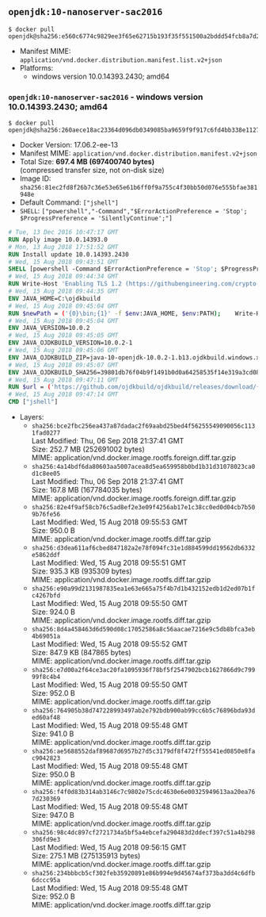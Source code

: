 ## `openjdk:10-nanoserver-sac2016`

```console
$ docker pull openjdk@sha256:e560c6774c9829ee3f65e62715b193f35f551500a2bddd54fcb8a7d2fc9962ed
```

-	Manifest MIME: `application/vnd.docker.distribution.manifest.list.v2+json`
-	Platforms:
	-	windows version 10.0.14393.2430; amd64

### `openjdk:10-nanoserver-sac2016` - windows version 10.0.14393.2430; amd64

```console
$ docker pull openjdk@sha256:260aece18ac23364d096db0349085ba9659f9f917c6fd4bb338e1127086a6828
```

-	Docker Version: 17.06.2-ee-13
-	Manifest MIME: `application/vnd.docker.distribution.manifest.v2+json`
-	Total Size: **697.4 MB (697400740 bytes)**  
	(compressed transfer size, not on-disk size)
-	Image ID: `sha256:81ec2fd8f26b7c36e53e65e61b6ff0f9a755c4f30bb50d076e555bfae381948e`
-	Default Command: `["jshell"]`
-	`SHELL`: `["powershell","-Command","$ErrorActionPreference = 'Stop'; $ProgressPreference = 'SilentlyContinue';"]`

```dockerfile
# Tue, 13 Dec 2016 10:47:17 GMT
RUN Apply image 10.0.14393.0
# Mon, 13 Aug 2018 17:51:52 GMT
RUN Install update 10.0.14393.2430
# Wed, 15 Aug 2018 09:43:51 GMT
SHELL [powershell -Command $ErrorActionPreference = 'Stop'; $ProgressPreference = 'SilentlyContinue';]
# Wed, 15 Aug 2018 09:44:34 GMT
RUN Write-Host 'Enabling TLS 1.2 (https://githubengineering.com/crypto-removal-notice/) ...'; 	$tls12RegBase = 'HKLM:\\SYSTEM\CurrentControlSet\Control\SecurityProviders\SCHANNEL\Protocols\TLS 1.2'; 	if (Test-Path $tls12RegBase) { throw ('"{0}" already exists!' -f $tls12RegBase) }; 	New-Item -Path ('{0}/Client' -f $tls12RegBase) -Force; 	New-Item -Path ('{0}/Server' -f $tls12RegBase) -Force; 	New-ItemProperty -Path ('{0}/Client' -f $tls12RegBase) -Name 'DisabledByDefault' -PropertyType DWORD -Value 0 -Force; 	New-ItemProperty -Path ('{0}/Client' -f $tls12RegBase) -Name 'Enabled' -PropertyType DWORD -Value 1 -Force; 	New-ItemProperty -Path ('{0}/Server' -f $tls12RegBase) -Name 'DisabledByDefault' -PropertyType DWORD -Value 0 -Force; 	New-ItemProperty -Path ('{0}/Server' -f $tls12RegBase) -Name 'Enabled' -PropertyType DWORD -Value 1 -Force
# Wed, 15 Aug 2018 09:44:35 GMT
ENV JAVA_HOME=C:\ojdkbuild
# Wed, 15 Aug 2018 09:45:04 GMT
RUN $newPath = ('{0}\bin;{1}' -f $env:JAVA_HOME, $env:PATH); 	Write-Host ('Updating PATH: {0}' -f $newPath); 	setx /M PATH $newPath;
# Wed, 15 Aug 2018 09:45:04 GMT
ENV JAVA_VERSION=10.0.2
# Wed, 15 Aug 2018 09:45:05 GMT
ENV JAVA_OJDKBUILD_VERSION=10.0.2-1
# Wed, 15 Aug 2018 09:45:06 GMT
ENV JAVA_OJDKBUILD_ZIP=java-10-openjdk-10.0.2-1.b13.ojdkbuild.windows.x86_64.zip
# Wed, 15 Aug 2018 09:45:07 GMT
ENV JAVA_OJDKBUILD_SHA256=39801db76f04b9f1491b0d0a64258535f14e319a3cd08d3e161b18a6af7a842d
# Wed, 15 Aug 2018 09:47:11 GMT
RUN $url = ('https://github.com/ojdkbuild/ojdkbuild/releases/download/{0}/{1}' -f $env:JAVA_OJDKBUILD_VERSION, $env:JAVA_OJDKBUILD_ZIP); 	Write-Host ('Downloading {0} ...' -f $url); 	Invoke-WebRequest -Uri $url -OutFile 'ojdkbuild.zip'; 	Write-Host ('Verifying sha256 ({0}) ...' -f $env:JAVA_OJDKBUILD_SHA256); 	if ((Get-FileHash ojdkbuild.zip -Algorithm sha256).Hash -ne $env:JAVA_OJDKBUILD_SHA256) { 		Write-Host 'FAILED!'; 		exit 1; 	}; 		Write-Host 'Expanding ...'; 	Expand-Archive ojdkbuild.zip -DestinationPath C:\; 		Write-Host 'Renaming ...'; 	Move-Item 		-Path ('C:\{0}' -f ($env:JAVA_OJDKBUILD_ZIP -Replace '.zip$', '')) 		-Destination $env:JAVA_HOME 	; 		Write-Host 'Verifying install ...'; 	Write-Host '  java -version'; java -version; 	Write-Host '  javac -version'; javac -version; 		Write-Host 'Removing ...'; 	Remove-Item ojdkbuild.zip -Force; 		Write-Host 'Complete.';
# Wed, 15 Aug 2018 09:47:14 GMT
CMD ["jshell"]
```

-	Layers:
	-	`sha256:bce2fbc256ea437a87dadac2f69aabd25bed4f56255549090056c1131fad0277`  
		Last Modified: Thu, 06 Sep 2018 21:37:41 GMT  
		Size: 252.7 MB (252691002 bytes)  
		MIME: application/vnd.docker.image.rootfs.foreign.diff.tar.gzip
	-	`sha256:4a14bdf6da80603aa5007acea8d5ea659958b0bd1b31d31078023ca0d1c8ee05`  
		Last Modified: Thu, 06 Sep 2018 21:37:41 GMT  
		Size: 167.8 MB (167784035 bytes)  
		MIME: application/vnd.docker.image.rootfs.foreign.diff.tar.gzip
	-	`sha256:82e4f9af58cb76c5ad8ef2e3e09f4256ab17e1c38cc0ed0d04cb7b509b76fe56`  
		Last Modified: Wed, 15 Aug 2018 09:55:53 GMT  
		Size: 950.0 B  
		MIME: application/vnd.docker.image.rootfs.diff.tar.gzip
	-	`sha256:d3dea611af6cbed847182a2e78f094fc31e1d884599dd19562db6332e5862ddf`  
		Last Modified: Wed, 15 Aug 2018 09:55:51 GMT  
		Size: 935.3 KB (935309 bytes)  
		MIME: application/vnd.docker.image.rootfs.diff.tar.gzip
	-	`sha256:e90a99d2131987835ea1e63e665a75f4b7d1b432152edb1d2ed07b1fc4267bfd`  
		Last Modified: Wed, 15 Aug 2018 09:55:50 GMT  
		Size: 924.0 B  
		MIME: application/vnd.docker.image.rootfs.diff.tar.gzip
	-	`sha256:8d4a458463d6d590d08c17052586a8c56aacae7216e9c5db8bfca3eb4b69051a`  
		Last Modified: Wed, 15 Aug 2018 09:55:52 GMT  
		Size: 847.9 KB (847865 bytes)  
		MIME: application/vnd.docker.image.rootfs.diff.tar.gzip
	-	`sha256:e7d00a2f64ce3ac20fa1095936f78bf5f2547902bcb1627866d9c79999f8c4b4`  
		Last Modified: Wed, 15 Aug 2018 09:55:50 GMT  
		Size: 952.0 B  
		MIME: application/vnd.docker.image.rootfs.diff.tar.gzip
	-	`sha256:764905b38d747228993497ab2e792bdb900ab99cc6b5c76896bda93ded60af48`  
		Last Modified: Wed, 15 Aug 2018 09:55:48 GMT  
		Size: 941.0 B  
		MIME: application/vnd.docker.image.rootfs.diff.tar.gzip
	-	`sha256:ae5688552daf89687d6957b27d5c3179df8f472ff55541ed0850e8fac9042823`  
		Last Modified: Wed, 15 Aug 2018 09:55:48 GMT  
		Size: 950.0 B  
		MIME: application/vnd.docker.image.rootfs.diff.tar.gzip
	-	`sha256:f4f0d83b314ab3146c7c9802e75cdc4630e6e00325949613aa20ea767d230369`  
		Last Modified: Wed, 15 Aug 2018 09:55:48 GMT  
		Size: 947.0 B  
		MIME: application/vnd.docker.image.rootfs.diff.tar.gzip
	-	`sha256:98c4dc897cf2721734a5bf5a4ebcefa290483d2ddecf397c51a4b298306fd9e3`  
		Last Modified: Wed, 15 Aug 2018 09:56:15 GMT  
		Size: 275.1 MB (275135913 bytes)  
		MIME: application/vnd.docker.image.rootfs.diff.tar.gzip
	-	`sha256:234bbbcb5cf302feb35920891e86b994e9d45674af373ba3dd4c6dfb6dccc95a`  
		Last Modified: Wed, 15 Aug 2018 09:55:48 GMT  
		Size: 952.0 B  
		MIME: application/vnd.docker.image.rootfs.diff.tar.gzip
